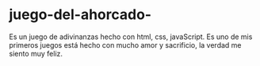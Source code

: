 # juego-del-ahorcado-
Es un juego de adivinanzas hecho con html, css, javaScript.
Es uno de mis primeros juegos está hecho con mucho amor y sacrificio,
la verdad me siento muy feliz.
